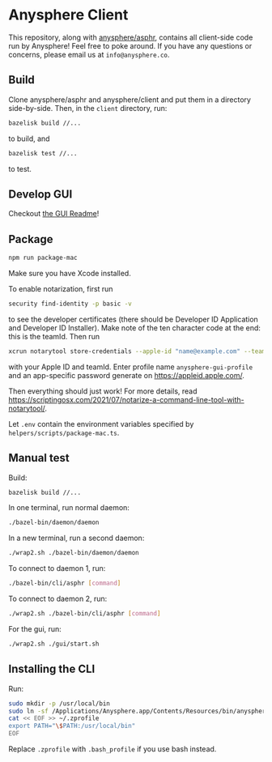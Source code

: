 # Anysphere Client

This repository, along with [anysphere/asphr](https://github.com/anysphere/asphr), contains all client-side code run by Anysphere! Feel free to poke around. If you have any questions or concerns, please email us at `info@anysphere.co`.

## Build

Clone anysphere/asphr and anysphere/client and put them in a directory side-by-side. Then, in the `client` directory, run:

```bash
bazelisk build //...
```

to build, and

```bash
bazelisk test //...
```

to test.

## Develop GUI

Checkout [the GUI Readme](gui/README.md)!

## Package

```bash
npm run package-mac
```

Make sure you have Xcode installed.

To enable notarization, first run

```bash
security find-identity -p basic -v
```

to see the developer certificates (there should be Developer ID Application and Developer ID Installer). Make note of the ten character code at the end: this is the teamId. Then run

```bash
xcrun notarytool store-credentials --apple-id "name@example.com" --team-id "ABCD123456" --keychain ~/Library/Keychains/login.keychain-db
```

with your Apple ID and teamId. Enter profile name `anysphere-gui-profile` and an app-specific password generate on https://appleid.apple.com/.

Then everything should just work! For more details, read https://scriptingosx.com/2021/07/notarize-a-command-line-tool-with-notarytool/.

Let `.env` contain the environment variables specified by `helpers/scripts/package-mac.ts`.

## Manual test

Build:

```bash
bazelisk build //...
```

In one terminal, run normal daemon:

```bash
./bazel-bin/daemon/daemon
```

In a new terminal, run a second daemon:

```bash
./wrap2.sh ./bazel-bin/daemon/daemon
```

To connect to daemon 1, run:

```bash
./bazel-bin/cli/asphr [command]
```

To connect to daemon 2, run:

```bash
./wrap2.sh ./bazel-bin/cli/asphr [command]
```

For the gui, run:

```bash
./wrap2.sh ./gui/start.sh
```

## Installing the CLI

Run:

```bash
sudo mkdir -p /usr/local/bin
sudo ln -sf /Applications/Anysphere.app/Contents/Resources/bin/anysphere /usr/local/bin/anysphere
cat << EOF >> ~/.zprofile
export PATH="\$PATH:/usr/local/bin"
EOF
```

Replace `.zprofile` with `.bash_profile` if you use bash instead.
